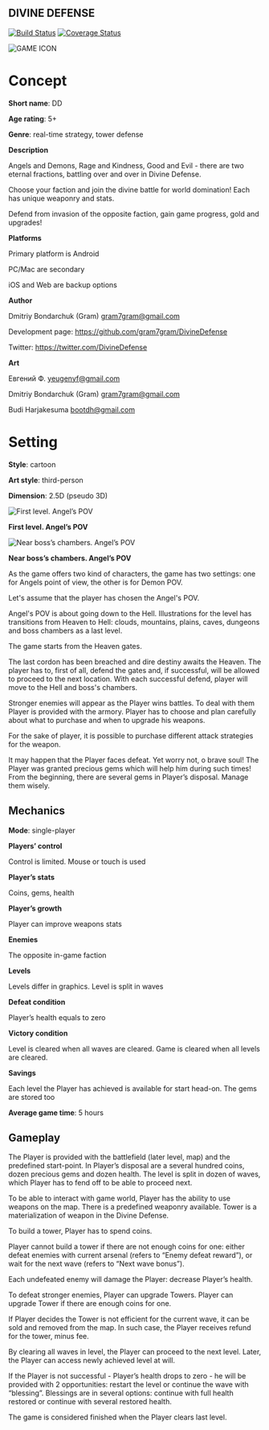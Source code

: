 ## DIVINE DEFENSE

[![Build Status](https://travis-ci.org/gram7gram/DivineDefense.svg?branch=master)](https://travis-ci.org/gram7gram/DivineDefense)
[![Coverage Status](https://coveralls.io/repos/github/gram7gram/DivineDefense/badge.svg?branch=master)](https://coveralls.io/github/gram7gram/DivineDefense?branch=master)

![GAME ICON](https://github.com/gram7gram/DivineDefense/blob/master/android/assets/logo/xhdpi/logo_min128.png?raw=true)

# Concept

**Short name**: DD

**Age rating**: 5+

**Genre**: real-time strategy, tower defense

**Description**

Angels and Demons, Rage and Kindness, Good and Evil - there are two eternal fractions, battling over and over in Divine Defense. 

Choose your faction and join the divine battle for world domination! Each has unique weaponry and stats. 

Defend from invasion of the opposite faction, gain game progress, gold and upgrades!

**Platforms**

Primary platform is Android

PC/Mac are secondary

iOS and Web are backup options

**Author**

Dmitriy Bondarchuk (Gram) <gram7gram@gmail.com>

Development page: https://github.com/gram7gram/DivineDefense

Twitter: https://twitter.com/DivineDefense

**Art** 

Евгений Ф. <yeugenyf@gmail.com>

Dmitriy Bondarchuk (Gram) <gram7gram@gmail.com>

Budi Harjakesuma <bootdh@gmail.com>

# Setting

**Style**: cartoon

**Art style**: third-person

**Dimension**: 2.5D (pseudo 3D)

![First level. Angel’s POV](https://github.com/gram7gram/DivineDefense/blob/master/art/v1.0/level1_2.jpg?raw=true)

__First level. Angel’s POV__

![Near boss’s chambers. Angel’s POV](https://github.com/gram7gram/DivineDefense/blob/master/art/v1.0/level2.jpg?raw=true)

__Near boss’s chambers. Angel’s POV__

As the game offers two kind of characters, the game has two settings: one for Angels point of view, the other is for Demon POV.  

Let's assume that the player has chosen the Angel's POV. 

Angel's POV is about going down to the Hell. Illustrations for the level has transitions from Heaven to Hell: clouds, mountains, plains, caves, dungeons and boss chambers as a last level.

The game starts from the Heaven gates. 

The last cordon has been breached and dire destiny awaits the Heaven. The player has to, first of all, defend the gates and, if successful, will be allowed to proceed to the next location. With each successful defend, player will move to the Hell and boss's chambers.

Stronger enemies will appear as the Player wins battles. To deal with them Player is provided with the armory. Player has to choose and plan carefully about what to purchase and when to upgrade his weapons. 

For the sake of player, it is possible to purchase different attack strategies for the weapon.

It may happen that the Player faces defeat. Yet worry not, o brave soul! The Player was granted precious gems which will help him during such times! From the beginning, there are several gems in Player’s disposal. Manage them wisely. 

## Mechanics

**Mode**: single-player

**Players’ control**

Control is limited. Mouse or touch is used

**Player’s stats**

Coins, gems, health

**Player’s growth**

Player can improve weapons stats

**Enemies**

The opposite in-game faction

**Levels**

Levels differ in graphics. Level is split in waves

**Defeat condition**

Player’s health equals to zero

**Victory condition**

Level is cleared when all waves are cleared. Game is cleared when all levels are cleared.

**Savings**

Each level the Player has achieved is available for start head-on. The gems are stored too

**Average game time**: 5 hours

## Gameplay

The Player is provided with the battlefield (later level, map) and the predefined start-point. In Player’s disposal are a several hundred coins, dozen precious gems and dozen health. The level is split in dozen of waves, which Player has to fend off to be able to proceed next.

To be able to interact with game world, Player has the ability to use weapons on the map. There is a predefined weaponry available. Tower is a 
materialization of weapon in the Divine Defense.

To build a tower, Player has to spend coins. 

Player cannot build a tower if there are not enough coins for one: either defeat enemies with current arsenal (refers to “Enemy defeat reward”), or wait for the next wave (refers to “Next wave bonus”). 

Each undefeated enemy will damage the Player: decrease Player’s health.

To defeat stronger enemies, Player can upgrade Towers. Player can upgrade Tower if there are enough coins for one.

If Player decides the Tower is not efficient for the current wave, it can be sold and removed from the map. In such case, the Player receives refund for the tower, minus fee.

By clearing all waves in level, the Player can proceed to the next level. Later, the Player can access newly achieved level at will.

If the Player is not successful - Player’s health drops to zero - he will be provided with 2 opportunities: restart the level or continue the wave with “blessing”. Blessings are in several options: continue with full health restored or continue with several restored health.

The game is considered finished when the Player clears last level.